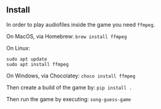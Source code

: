 ## Install

In order to play audiofiles inside the game you need `ffmpeg`.

On MacOS, via Homebrew:
```brew install ffmpeg```

On Linux:
```
sudo apt update
sudo apt install ffmpeg
```

On Windows, via Chocolatey:
```choco install ffmpeg```

Then create a build of the game by:
```pip install .```

Then run the game by executing:
```song-guess-game```
